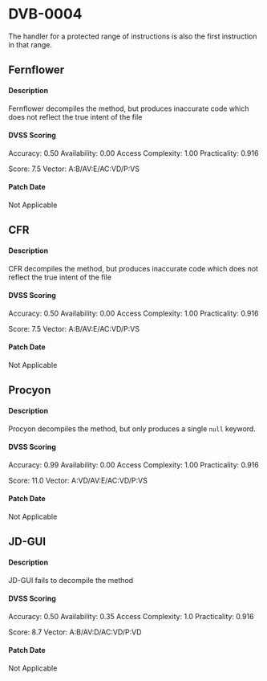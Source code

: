 # DVB-0004
The handler for a protected range of instructions is also the first instruction in that range.

##  Fernflower
#### Description
Fernflower decompiles the method, but produces inaccurate code which does not reflect the true intent of the file

#### DVSS Scoring
Accuracy: 0.50
Availability: 0.00
Access Complexity: 1.00
Practicality: 0.916

Score: 7.5
Vector: A:B/AV:E/AC:VD/P:VS

#### Patch Date
Not Applicable

## CFR
#### Description
CFR decompiles the method, but produces inaccurate code which does not reflect the true intent of the file

#### DVSS Scoring
Accuracy: 0.50
Availability: 0.00
Access Complexity: 1.00
Practicality: 0.916

Score: 7.5
Vector: A:B/AV:E/AC:VD/P:VS

#### Patch Date
Not Applicable

## Procyon
#### Description
Procyon decompiles the method, but only produces a single `null` keyword.

#### DVSS Scoring
Accuracy: 0.99
Availability: 0.00
Access Complexity: 1.00
Practicality: 0.916

Score: 11.0
Vector: A:VD/AV:E/AC:VD/P:VS

#### Patch Date
Not Applicable

## JD-GUI
#### Description
JD-GUI fails to decompile the method

#### DVSS Scoring
Accuracy: 0.50
Availability: 0.35
Access Complexity: 1.0
Practicality: 0.916

Score: 8.7
Vector: A:B/AV:D/AC:VD/P:VD

#### Patch Date
Not Applicable